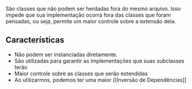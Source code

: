 
São classes que não podem ser herdadas fora do mesmo arquivo. Isso impede que sua implementação ocorra fora das classes que foram pensadas, ou seja, permite um maior controle sobre a extensão dela.

## Características

 - Não podem ser instanciadas diretamente.
- São utilizadas para garantir as implementações que suas subclasses terão
- Maior controle sobre as classes que serão estendidas
- Ao utilizarmos, podemos ter uma maior [[Inversão de Dependências]]